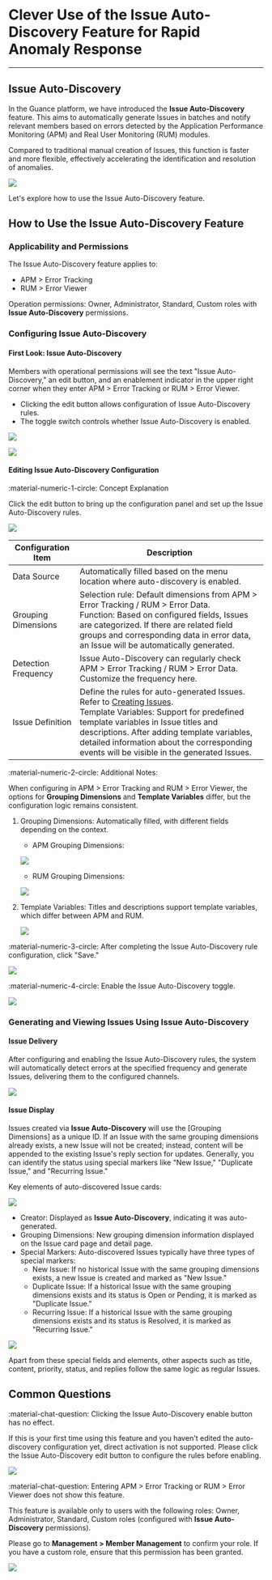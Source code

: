 # Clever Use of the Issue Auto-Discovery Feature for Rapid Anomaly Response
---

## Issue Auto-Discovery

In the Guance platform, we have introduced the **Issue Auto-Discovery** feature. This aims to automatically generate Issues in batches and notify relevant members based on errors detected by the Application Performance Monitoring (APM) and Real User Monitoring (RUM) modules.

Compared to traditional manual creation of Issues, this function is faster and more flexible, effectively accelerating the identification and resolution of anomalies.

![](img/issue-auto-generate.png)

Let's explore how to use the Issue Auto-Discovery feature.

## How to Use the Issue Auto-Discovery Feature

### Applicability and Permissions

The Issue Auto-Discovery feature applies to:
- APM > Error Tracking
- RUM > Error Viewer

Operation permissions: Owner, Administrator, Standard, Custom roles with **Issue Auto-Discovery** permissions.

### Configuring Issue Auto-Discovery

#### First Look: Issue Auto-Discovery

Members with operational permissions will see the text "Issue Auto-Discovery," an edit button, and an enablement indicator in the upper right corner when they enter APM > Error Tracking or RUM > Error Viewer.

- Clicking the edit button allows configuration of Issue Auto-Discovery rules.
- The toggle switch controls whether Issue Auto-Discovery is enabled.

![](img/issue-auto-generate-1.png)

![](img/issue-auto-generate-2.png)

#### Editing Issue Auto-Discovery Configuration

:material-numeric-1-circle: Concept Explanation

Click the edit button to bring up the configuration panel and set up the Issue Auto-Discovery rules.

![](img/issue-auto-generate-3.png)

| Configuration Item | Description |
| --- | --- |
| Data Source | Automatically filled based on the menu location where auto-discovery is enabled. |
| Grouping Dimensions | Selection rule: Default dimensions from APM > Error Tracking / RUM > Error Data.<br />Function: Based on configured fields, Issues are categorized. If there are related field groups and corresponding data in error data, an Issue will be automatically generated. |
| Detection Frequency | Issue Auto-Discovery can regularly check APM > Error Tracking / RUM > Error Data.<br />Customize the frequency here. |
| Issue Definition | Define the rules for auto-generated Issues. Refer to [Creating Issues](../exception/issue.md).<br />Template Variables: Support for predefined template variables in Issue titles and descriptions. After adding template variables, detailed information about the corresponding events will be visible in the generated Issues. |

:material-numeric-2-circle: Additional Notes:

When configuring in APM > Error Tracking and RUM > Error Viewer, the options for **Grouping Dimensions** and **Template Variables** differ, but the configuration logic remains consistent.

1. Grouping Dimensions: Automatically filled, with different fields depending on the context.

   - APM Grouping Dimensions:

   ![](img/issue-auto-generate-4.png)

   - RUM Grouping Dimensions:

   ![](img/issue-auto-generate-5.png)

2. Template Variables: Titles and descriptions support template variables, which differ between APM and RUM.

   ![](img/issue-auto-generate-6.png)

:material-numeric-3-circle: After completing the Issue Auto-Discovery rule configuration, click "Save."

![](img/issue-auto-generate-7.png)

:material-numeric-4-circle: Enable the Issue Auto-Discovery toggle.

![](img/issue-auto-generate-8.png)

### Generating and Viewing Issues Using Issue Auto-Discovery

#### Issue Delivery

After configuring and enabling the Issue Auto-Discovery rules, the system will automatically detect errors at the specified frequency and generate Issues, delivering them to the configured channels.

![](img/issue-auto-generate-9.png)

#### Issue Display

Issues created via **Issue Auto-Discovery** will use the [Grouping Dimensions] as a unique ID. If an Issue with the same grouping dimensions already exists, a new Issue will not be created; instead, content will be appended to the existing Issue's reply section for updates. Generally, you can identify the status using special markers like "New Issue," "Duplicate Issue," and "Recurring Issue."

Key elements of auto-discovered Issue cards:

![](img/issue-auto-generate-10.png)

- Creator: Displayed as **Issue Auto-Discovery**, indicating it was auto-generated.
- Grouping Dimensions: New grouping dimension information displayed on the Issue card page and detail page.
- Special Markers: Auto-discovered Issues typically have three types of special markers:
  - New Issue: If no historical Issue with the same grouping dimensions exists, a new Issue is created and marked as "New Issue."
  - Duplicate Issue: If a historical Issue with the same grouping dimensions exists and its status is Open or Pending, it is marked as "Duplicate Issue."
  - Recurring Issue: If a historical Issue with the same grouping dimensions exists and its status is Resolved, it is marked as "Recurring Issue."

![](img/issue-auto-1.png)

Apart from these special fields and elements, other aspects such as title, content, priority, status, and replies follow the same logic as regular Issues.

## Common Questions

:material-chat-question: Clicking the Issue Auto-Discovery enable button has no effect.

If this is your first time using this feature and you haven't edited the auto-discovery configuration yet, direct activation is not supported. Please click the Issue Auto-Discovery edit button to configure the rules before enabling.

![](img/issue-auto-generate-11.png)

:material-chat-question: Entering APM > Error Tracking or RUM > Error Viewer does not show this feature.

This feature is available only to users with the following roles: Owner, Administrator, Standard, Custom roles (configured with **Issue Auto-Discovery** permissions).

Please go to **Management > Member Management** to confirm your role. If you have a custom role, ensure that this permission has been granted.

![](img/issue-auto-generate-12.png)